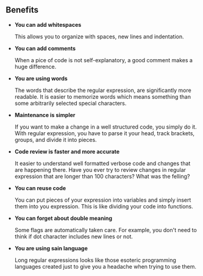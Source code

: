 

## Benefits

* **You can add whitespaces**

  This allows you to organize with spaces,
  new lines and indentation.

* **You can add comments**
 
  When a pice of code is not self-explanatory, a good comment
  makes a huge difference.

* **You are using words**

  The words that describe the regular expression, are significantly
  more readable. It is easier to memorize words which means
  something than some arbitrarily selected special characters.

* **Maintenance is simpler**

  If you want to make a change in a well structured code, you simply
  do it. With regular expression, you have to parse it your head,
  track brackets, groups, and divide it into pieces.

* **Code review is faster and more accurate**

  It easier to understand well formatted verbose code and changes
  that are happening there. Have you ever try to review changes
  in regular expression that are longer than 100 characters?
  What was the felling?

* **You can reuse code**

  You can put pieces of your expression into variables and simply
  insert them into you expression. This is like dividing your
  code into functions.

* **You can forget about double meaning**

  Some flags are automatically taken care. For example, you
  don't need to think if dot character includes new lines or not.

* **You are using sain language**

  Long regular expressions looks like those esoteric programming
  languages created just to give you a headache when trying to
  use them.
